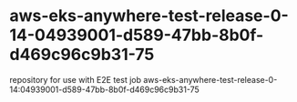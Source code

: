 # aws-eks-anywhere-test-release-0-14-04939001-d589-47bb-8b0f-d469c96c9b31-75
repository for use with E2E test job aws-eks-anywhere-test-release-0-14:04939001-d589-47bb-8b0f-d469c96c9b31-75
